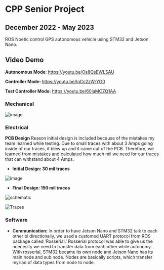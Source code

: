 # CPP Senior Project

## December 2022 - May 2023
ROS Noetic control GPS autonomous vehicle using STM32 and Jetson Nano. 

## Video Demo
**Autonomous Mode:**        https://youtu.be/Os8QsEWLSAU

**Controller Mode:**        https://youtu.be/IqCc2zWrYO0

**Test Controller Mode:**   https://youtu.be/60IaMCZQ1AA

### Mechanical 
![image](https://github.com/Chrisx19/senior_project_AV/assets/107272321/af685e61-d4f0-4aca-9ad1-e9731f64c4dd)


### Electrical


**PCB Design**
  Reason initial design is included because of the mistakes my team learned while testing. Due to small traces with about 3 Amps going inside of our traces, it blew up and it came out of the PCB. Therefore, we learned from mistakes and calculated how much mil we need for our traces that can withstand about 4 Amps.
  
* **Initial Design: 30 mil traces**

![image](https://github.com/Chrisx19/senior_project_AV/assets/107272321/7f8c054f-1a8e-4ad8-a297-a58b69e2f1f4)


* **Final Design: 150 mil traces**

![schematic](https://github.com/Chrisx19/senior_project_AV/assets/107272321/bf76930d-2566-4377-8d29-5cfc3acadb3e)

![Traces](https://github.com/Chrisx19/senior_project_AV/assets/107272321/b528a5ff-9bfa-4a72-8fe4-4de412bb97f9)

### Software 
* **Communication:** 
  In order to have Jetson Nano and STM32 talk to each other bi directionally, we used a customed UART protocol from ROS package called 'Rosserial.' Rosserial protocol was able to give us the ncecesity we need to transfer data from each other while autonomy. With rosserial, STM32 became its own node and Jetson Nano has its main node and sub node. Nodes are basically scripts, which transfer myriad of data types from node to node.
   
